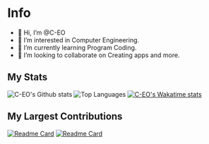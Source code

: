 # Info

- 👋 Hi, I’m @C-EO
- 👀 I’m interested in Computer Engineering.
- 🌱 I’m currently learning Program Coding.
- 💞️ I’m looking to collaborate on Creating apps and more.

## My Stats

![C-EO's Github stats](https://github-readme-stats.vercel.app/api?username=C-EO&count_private=true&show_icons=true&theme=dark&cache_seconds=1800&locale=en&icon_color=white&include_all_commits)
![Top Languages](https://github-readme-stats.vercel.app/api/top-langs/?username=C-EO&show_icons=true&theme=dark&layout=compact)
[![C-EO's Wakatime stats](https://github-readme-stats.vercel.app/api/wakatime?username=CEO&layout=compact)](https://github.com/C-EO/C-EO)


## My Largest Contributions
[![Readme Card](https://github-readme-stats.vercel.app/api/pin/?username=C-EO&repo=C-EO&show_icons=true&theme=dark)](https://github.com/C-EO/C-EO)
[![Readme Card](https://github-readme-stats.vercel.app/api/pin/?username=C-EO&repo=Windows-10-Remastered&show_icons=true&theme=dark)](https://github.com/C-EO/Windows-10-Remastered)


<!---
C-EO/C-EO is a ✨ special ✨ repository because its `README.md` (this file) appears on your GitHub profile.
You can click the Preview link to take a look at your changes.
--->
